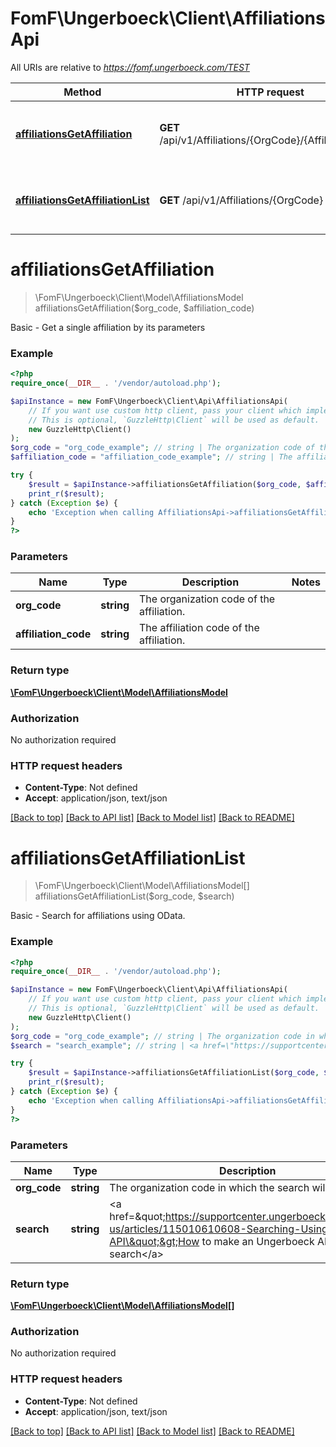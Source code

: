 # FomF\Ungerboeck\Client\AffiliationsApi

All URIs are relative to *https://fomf.ungerboeck.com/TEST*

Method | HTTP request | Description
------------- | ------------- | -------------
[**affiliationsGetAffiliation**](AffiliationsApi.md#affiliationsGetAffiliation) | **GET** /api/v1/Affiliations/{OrgCode}/{AffiliationCode} | Basic - Get a single affiliation by its parameters
[**affiliationsGetAffiliationList**](AffiliationsApi.md#affiliationsGetAffiliationList) | **GET** /api/v1/Affiliations/{OrgCode} | Basic - Search for affiliations using OData.


# **affiliationsGetAffiliation**
> \FomF\Ungerboeck\Client\Model\AffiliationsModel affiliationsGetAffiliation($org_code, $affiliation_code)

Basic - Get a single affiliation by its parameters

### Example
```php
<?php
require_once(__DIR__ . '/vendor/autoload.php');

$apiInstance = new FomF\Ungerboeck\Client\Api\AffiliationsApi(
    // If you want use custom http client, pass your client which implements `GuzzleHttp\ClientInterface`.
    // This is optional, `GuzzleHttp\Client` will be used as default.
    new GuzzleHttp\Client()
);
$org_code = "org_code_example"; // string | The organization code of the affiliation.
$affiliation_code = "affiliation_code_example"; // string | The affiliation code of the affiliation.

try {
    $result = $apiInstance->affiliationsGetAffiliation($org_code, $affiliation_code);
    print_r($result);
} catch (Exception $e) {
    echo 'Exception when calling AffiliationsApi->affiliationsGetAffiliation: ', $e->getMessage(), PHP_EOL;
}
?>
```

### Parameters

Name | Type | Description  | Notes
------------- | ------------- | ------------- | -------------
 **org_code** | **string**| The organization code of the affiliation. |
 **affiliation_code** | **string**| The affiliation code of the affiliation. |

### Return type

[**\FomF\Ungerboeck\Client\Model\AffiliationsModel**](../Model/AffiliationsModel.md)

### Authorization

No authorization required

### HTTP request headers

 - **Content-Type**: Not defined
 - **Accept**: application/json, text/json

[[Back to top]](#) [[Back to API list]](../../README.md#documentation-for-api-endpoints) [[Back to Model list]](../../README.md#documentation-for-models) [[Back to README]](../../README.md)

# **affiliationsGetAffiliationList**
> \FomF\Ungerboeck\Client\Model\AffiliationsModel[] affiliationsGetAffiliationList($org_code, $search)

Basic - Search for affiliations using OData.

### Example
```php
<?php
require_once(__DIR__ . '/vendor/autoload.php');

$apiInstance = new FomF\Ungerboeck\Client\Api\AffiliationsApi(
    // If you want use custom http client, pass your client which implements `GuzzleHttp\ClientInterface`.
    // This is optional, `GuzzleHttp\Client` will be used as default.
    new GuzzleHttp\Client()
);
$org_code = "org_code_example"; // string | The organization code in which the search will take place
$search = "search_example"; // string | <a href=\"https://supportcenter.ungerboeck.com/hc/en-us/articles/115010610608-Searching-Using-the-API\">How to make an Ungerboeck API search</a>

try {
    $result = $apiInstance->affiliationsGetAffiliationList($org_code, $search);
    print_r($result);
} catch (Exception $e) {
    echo 'Exception when calling AffiliationsApi->affiliationsGetAffiliationList: ', $e->getMessage(), PHP_EOL;
}
?>
```

### Parameters

Name | Type | Description  | Notes
------------- | ------------- | ------------- | -------------
 **org_code** | **string**| The organization code in which the search will take place |
 **search** | **string**| &lt;a href&#x3D;\&quot;https://supportcenter.ungerboeck.com/hc/en-us/articles/115010610608-Searching-Using-the-API\&quot;&gt;How to make an Ungerboeck API search&lt;/a&gt; |

### Return type

[**\FomF\Ungerboeck\Client\Model\AffiliationsModel[]**](../Model/AffiliationsModel.md)

### Authorization

No authorization required

### HTTP request headers

 - **Content-Type**: Not defined
 - **Accept**: application/json, text/json

[[Back to top]](#) [[Back to API list]](../../README.md#documentation-for-api-endpoints) [[Back to Model list]](../../README.md#documentation-for-models) [[Back to README]](../../README.md)

